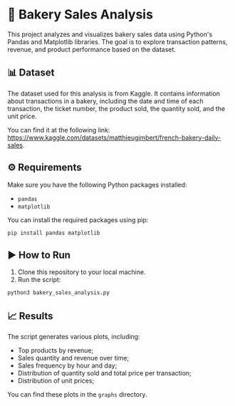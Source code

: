 # 🍞 Bakery Sales Analysis

This project analyzes and visualizes bakery sales data using Python's Pandas and Matplotlib libraries. The goal is to explore transaction patterns, revenue, and product performance based on the dataset.

## 📊 Dataset
The dataset used for this analysis is from Kaggle. It contains information about transactions in a bakery, including the date and time of each transaction, the ticket number, the product sold, the quantity sold, and the unit price.

You can find it at the following link: https://www.kaggle.com/datasets/matthieugimbert/french-bakery-daily-sales.

## ⚙️ Requirements
Make sure you have the following Python packages installed:

- `pandas`
- `matplotlib`

You can install the required packages using pip:

```bash
pip install pandas matplotlib
```

## ▶️ How to Run
1. Clone this repository to your local machine.
2. Run the script:

```bash
python3 bakery_sales_analysis.py
```

## 📈 Results
The script generates various plots, including:
- Top products by revenue;
- Sales quantity and revenue over time;
- Sales frequency by hour and day;
- Distribution of quantity sold and total price per transaction;
- Distribution of unit prices;

You can find these plots in the `graphs` directory.
